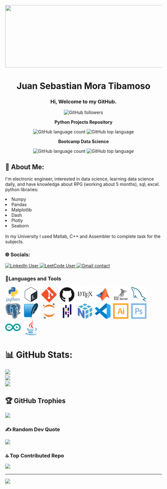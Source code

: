 <div id="header" align="center">
    <img src="https://media.giphy.com/media/QpVUMRUJGokfqXyfa1/giphy-downsized.gif" width="1000" height="200" />
    <h1 align="center"> Juan Sebastian Mora Tibamoso</h1>
    <h3 align="center">Hi, Welcome to my GitHub.</h3>
</div>
<div id="badgets" align="center">
    <img alt="GitHub followers" src="https://img.shields.io/github/followers/JSEB99?color=%23A60707&style=for-the-badge">
    <p><b>Python Projects Repository</b></p>
    <img alt="GitHub language count" src="https://img.shields.io/github/languages/count/JSEB99/python_projects?style=for-the-badge">
    <img alt="GitHub top language" src="https://img.shields.io/github/languages/top/JSEB99/python_projects?color=orange&label=Python&style=for-the-badge">
    <p><b>Bootcamp Data Science</b></p>
    <img alt="GitHub language count" src="https://img.shields.io/github/languages/count/JSEB99/Bootcamp_DS_BIT?style=for-the-badge">
    <img alt="GitHub top language" src="https://img.shields.io/github/languages/top/JSEB99/Bootcamp_DS_BIT?color=purple&label=Python%20-%20Data%20science&style=for-the-badge">
</div>

## 💫 About Me:
I'm electronic engineer, interested in data science, learning data science daily, and have knowledge about RPG (working about 5 months), sql, excel.<br>python libraries:<Li>Numpy</Li><Li>Pandas</Li><Li>Matplotlib</Li><Li>Dash</Li><Li>Plotly</Li><Li>Seaborn</Li><br> In my University I used Matlab, C++ and Assembler to complete task for the subjects.<br>

<div id="Social" align="left">
  <h3 align="left">🌐 Socials:</h3>
  <a href="https://linkedin.com/in/jsebastianm" target="_blank">
    <img alt="LinkedIn User" src="https://img.shields.io/badge/LinkedIn-0077B5?style=for-the-badge&logo=linkedin&logoColor=white">
  </a>
  <a href="https://leetcode.com/JSEB99/" target="_blank">
    <img alt="LeetCode User" src="https://img.shields.io/badge/-LeetCode-FFA116?style=for-the-badge&logo=LeetCode&logoColor=black">
  </a>
  <a href="mailto:sebastian.mt99@gmail.com" target="_blank">
    <img alt="Gmail contact" src="https://img.shields.io/badge/Gmail-D14836?style=for-the-badge&logo=gmail&logoColor=white">
  </a>
</div>

<div align="left">
    <h3>🔨Languages and Tools</h3>
    <div>
        <img src="https://github.com/devicons/devicon/blob/master/icons/python/python-original-wordmark.svg" title="Python" alt="Python" 
        width="50" height="50"/>&nbsp;
        <img src="https://github.com/devicons/devicon/blob/master/icons/bash/bash-original.svg" title="Bash" alt="Bash" 
        width="50" height="50"/>&nbsp;
        <img src="https://github.com/devicons/devicon/blob/master/icons/git/git-original.svg" title="Git" alt="Git" 
        width="50" height="50"/>&nbsp;
        <img src="https://github.com/devicons/devicon/blob/master/icons/github/github-original.svg" title="Github" alt="Github" 
        width="50" height="50"/>&nbsp;
        <img src="https://github.com/devicons/devicon/blob/master/icons/latex/latex-original.svg" title="Latex" alt="Latex" 
        width="50" height="50"/>&nbsp;
        <img src="https://github.com/devicons/devicon/blob/master/icons/matlab/matlab-original.svg" title="Matlab" alt="Matlab" 
        width="50" height="50"/>&nbsp;
        <img src="https://github.com/devicons/devicon/blob/master/icons/microsoftsqlserver/microsoftsqlserver-plain-wordmark.svg" title="SQLServer" alt="SQLServer" 
        width="50" height="50"/>&nbsp;
        <img src="https://github.com/devicons/devicon/blob/master/icons/mysql/mysql-original.svg" title="MySQL" alt="MySQL" 
        width="50" height="50"/>&nbsp;
        <img src="https://github.com/devicons/devicon/blob/master/icons/postgresql/postgresql-original.svg" title="Postgre" alt="Postgre" 
        width="50" height="50"/>&nbsp;
        <img src="https://github.com/devicons/devicon/blob/master/icons/sqlite/sqlite-original.svg" title="SQLLIte" alt="SQLIte" 
        width="50" height="50"/>&nbsp;
        <img src="https://github.com/devicons/devicon/blob/master/icons/jupyter/jupyter-original.svg" title="Jupyter" alt="Jupyter" width="50" height="50"/>&nbsp;
        <img src="https://github.com/devicons/devicon/blob/master/icons/pandas/pandas-original.svg" title="Pandas" alt="Pandas" width="50" height="50"/>&nbsp;
        <img src="https://github.com/devicons/devicon/blob/master/icons/numpy/numpy-original.svg" title="Numpy" alt="Numpy" width="50" height="50"/>&nbsp;
        <img src="https://github.com/devicons/devicon/blob/master/icons/vscode/vscode-original.svg" title="Vscode" alt="Vscode" width="50" height="50"/>&nbsp;
        <img src="https://github.com/devicons/devicon/blob/master/icons/illustrator/illustrator-line.svg" title="Illustrator" alt="Illustrator" width="50" height="50"/>&nbsp;
        <img src="https://github.com/devicons/devicon/blob/master/icons/photoshop/photoshop-line.svg" title="Photoshop" alt="Photoshop" width="50" height="50"/>&nbsp;
        <img src="https://github.com/devicons/devicon/blob/master/icons/arduino/arduino-original.svg" title="Arduino" alt="Arduino" width="50" height="50"/>&nbsp;
        <img src="https://github.com/devicons/devicon/blob/master/icons/java/java-original.svg" title="Java" alt="Java" width="50" height="50"/>&nbsp;
    </div>
</div>

# 📊 GitHub Stats:
![](https://github-readme-stats.vercel.app/api?username=JSEB99&theme=dark&hide_border=false&include_all_commits=false&count_private=false)<br/>
![](https://github-readme-streak-stats.herokuapp.com/?user=JSEB99&theme=dark&hide_border=false)<br/>
![](https://github-readme-stats.vercel.app/api/top-langs/?username=JSEB99&theme=dark&hide_border=false&include_all_commits=false&count_private=false&layout=compact)

## 🏆 GitHub Trophies
![](https://github-profile-trophy.vercel.app/?username=JSEB99&theme=dracula&no-frame=false&no-bg=false&margin-w=4)

### ✍️ Random Dev Quote
![](https://quotes-github-readme.vercel.app/api?type=horizontal&theme=radical)

### 🔝 Top Contributed Repo
![](https://github-contributor-stats.vercel.app/api?username=JSEB99&limit=5&theme=dracula&combine_all_yearly_contributions=true)

---
[![](https://visitcount.itsvg.in/api?id=JSEB99&icon=6&color=11)](https://visitcount.itsvg.in)

<!-- Proudly created with GPRM ( https://gprm.itsvg.in ) -->
